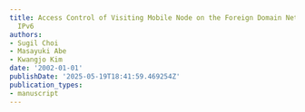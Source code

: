 ```yaml
---
title: Access Control of Visiting Mobile Node on the Foreign Domain Network in Mobile
  IPv6
authors:
- Sugil Choi
- Masayuki Abe
- Kwangjo Kim
date: '2002-01-01'
publishDate: '2025-05-19T18:41:59.469254Z'
publication_types:
- manuscript
---
```

